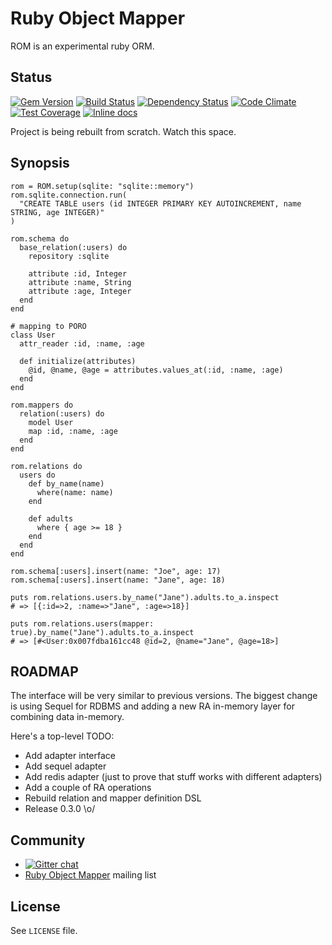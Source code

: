 # Ruby Object Mapper

ROM is an experimental ruby ORM.

## Status

[![Gem Version](https://badge.fury.io/rb/rom.svg)][gem]
[![Build Status](https://travis-ci.org/rom-rb/rom.svg?branch=master)][travis]
[![Dependency Status](https://gemnasium.com/rom-rb/rom.png)][gemnasium]
[![Code Climate](https://codeclimate.com/github/rom-rb/rom/badges/gpa.svg)][codeclimate]
[![Test Coverage](https://codeclimate.com/github/rom-rb/rom/badges/coverage.svg)][codeclimate]
[![Inline docs](http://inch-ci.org/github/rom-rb/rom.svg?branch=master)][inchpages]

[gem]: https://rubygems.org/gems/rom
[travis]: https://travis-ci.org/rom-rb/rom
[gemnasium]: https://gemnasium.com/rom-rb/rom
[codeclimate]: https://codeclimate.com/github/rom-rb/rom
[coveralls]: https://coveralls.io/r/rom-rb/rom
[inchpages]: http://inch-ci.org/github/rom-rb/rom/

Project is being rebuilt from scratch. Watch this space.

## Synopsis

```
rom = ROM.setup(sqlite: "sqlite::memory")
rom.sqlite.connection.run(
  "CREATE TABLE users (id INTEGER PRIMARY KEY AUTOINCREMENT, name STRING, age INTEGER)"
)

rom.schema do
  base_relation(:users) do
    repository :sqlite

    attribute :id, Integer
    attribute :name, String
    attribute :age, Integer
  end
end

# mapping to PORO
class User
  attr_reader :id, :name, :age

  def initialize(attributes)
    @id, @name, @age = attributes.values_at(:id, :name, :age)
  end
end

rom.mappers do
  relation(:users) do
    model User
    map :id, :name, :age
  end
end

rom.relations do
  users do
    def by_name(name)
      where(name: name)
    end

    def adults
      where { age >= 18 }
    end
  end
end

rom.schema[:users].insert(name: "Joe", age: 17)
rom.schema[:users].insert(name: "Jane", age: 18)

puts rom.relations.users.by_name("Jane").adults.to_a.inspect
# => [{:id=>2, :name=>"Jane", :age=>18}]

puts rom.relations.users(mapper: true).by_name("Jane").adults.to_a.inspect
# => [#<User:0x007fdba161cc48 @id=2, @name="Jane", @age=18>]
```

## ROADMAP

The interface will be very similar to previous versions. The biggest
change is using Sequel for RDBMS and adding a new RA in-memory layer for
combining data in-memory.

Here's a top-level TODO:

* Add adapter interface
* Add sequel adapter
* Add redis adapter (just to prove that stuff works with different adapters)
* Add a couple of RA operations
* Rebuild relation and mapper definition DSL
* Release 0.3.0 \o/

## Community

* [![Gitter chat](https://badges.gitter.im/rom-rb/chat.png)](https://gitter.im/rom-rb/chat)
* [Ruby Object Mapper](https://groups.google.com/forum/#!forum/rom-rb) mailing list

## License

See `LICENSE` file.
